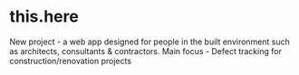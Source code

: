 # this.here
New project - a web app designed for people in the built environment such as architects, consultants &amp; contractors. 
Main focus - Defect tracking for construction/renovation projects
